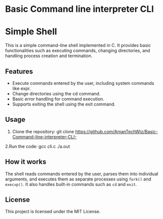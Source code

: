 # Basic Command line interpreter CLI

# Simple Shell

This is a simple command-line shell implemented in C. It provides basic functionalities such as executing commands, changing directories, and handling process creation and termination.

## Features

- Execute commands entered by the user, including system commands like expr.
- Change directories using the cd command.
- Basic error handling for command execution.
- Supports exiting the shell using the exit command.

## Usage
1. Clone the repository:
git clone https://github.com/AmanTechWiz/Basic-Command-line-interpreter-CLI-

2.Run the code:
gcc cli.c
./a.out

## How it works

The shell reads commands entered by the user, parses them into individual arguments, and executes them as separate processes using `fork()` and `execvp()`. It also handles built-in commands such as `cd` and `exit`.

## License

This project is licensed under the MIT License.
